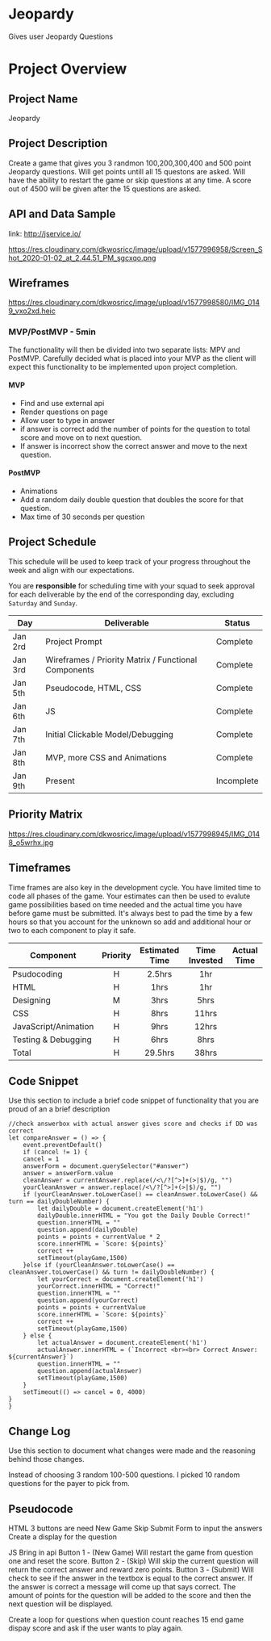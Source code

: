 # Jeopardy
Gives user Jeopardy Questions

# Project Overview

## Project Name

Jeopardy

## Project Description

Create a game that gives you 3 randmon 100,200,300,400 and 500 point Jeopardy questions. Will get points untill all 15 questons are asked. Will have the ability to restart the game or skip questions at any time. A score out of 4500 will be given after the 15 questions are asked. 

## API and Data Sample

link: http://jservice.io/

https://res.cloudinary.com/dkwosricc/image/upload/v1577996958/Screen_Shot_2020-01-02_at_2.44.51_PM_sgcxqo.png



## Wireframes

https://res.cloudinary.com/dkwosricc/image/upload/v1577998580/IMG_0149_vxo2xd.heic

### MVP/PostMVP - 5min

The functionality will then be divided into two separate lists: MPV and PostMVP.  Carefully decided what is placed into your MVP as the client will expect this functionality to be implemented upon project completion.  

#### MVP 

- Find and use external api 
- Render questions on page
- Allow user to type in answer
- if answer is correct add the number of points for the question to total score and move on to next question. 
- If answer is incorrect show the correct answer and move to the next question.

#### PostMVP 

- Animations
- Add a random daily double question that doubles the score for that question.
- Max time of 30 seconds per question


## Project Schedule

This schedule will be used to keep track of your progress throughout the week and align with our expectations.  

You are **responsible** for scheduling time with your squad to seek approval for each deliverable by the end of the corresponding day, excluding `Saturday` and `Sunday`.

|  Day | Deliverable | Status
|---|---| ---|
|Jan 2rd| Project Prompt | Complete
|Jan 3rd| Wireframes / Priority Matrix / Functional Components | Complete
|Jan 5th| Pseudocode, HTML, CSS | Complete
|Jan 6th| JS | Complete
|Jan 7th| Initial Clickable Model/Debugging  | Complete
|Jan 8th| MVP, more CSS and Animations| Complete
|Jan 9th| Present | Incomplete

## Priority Matrix

https://res.cloudinary.com/dkwosricc/image/upload/v1577998945/IMG_0148_o5wrhx.jpg

## Timeframes

Time frames are also key in the development cycle.  You have limited time to code all phases of the game.  Your estimates can then be used to evalute game possibilities based on time needed and the actual time you have before game must be submitted. It's always best to pad the time by a few hours so that you account for the unknown so add and additional hour or two to each component to play it safe.

| Component | Priority | Estimated Time | Time Invested | Actual Time |
| --- | :---: |  :---: | :---: | :---: |
| Psudocoding | H | 2.5hrs| 1hr |  |
| HTML | H | 1hrs| 1hr |  |
| Designing | M | 3hrs| 5hrs |  |
| CSS | H | 8hrs| 11hrs |  |
| JavaScript/Animation | H | 9hrs| 12hrs |  |
| Testing & Debugging | H | 6hrs| 8hrs |  |
| Total | H | 29.5hrs| 38hrs |  |


## Code Snippet

Use this section to include a brief code snippet of functionality that you are proud of an a brief description  

```
//check answerbox with actual answer gives score and checks if DD was correct
let compareAnswer = () => {
    event.preventDefault()
    if (cancel != 1) {
    cancel = 1
    answerForm = document.querySelector("#answer")
    answer = answerForm.value
    cleanAnswer = currentAnswer.replace(/<\/?[^>]+(>|$)/g, "")
    yourCleanAnswer = answer.replace(/<\/?[^>]+(>|$)/g, "")
    if (yourCleanAnswer.toLowerCase() == cleanAnswer.toLowerCase() && turn == dailyDoubleNumber) {
        let dailyDouble = document.createElement('h1')
        dailyDouble.innerHTML = "You got the Daily Double Correct!"
        question.innerHTML = ""
        question.append(dailyDouble)
        points = points + currentValue * 2
        score.innerHTML = `Score: ${points}`
        correct ++
        setTimeout(playGame,1500)
    }else if (yourCleanAnswer.toLowerCase() == cleanAnswer.toLowerCase() && turn != dailyDoubleNumber) {
        let yourCorrect = document.createElement('h1')
        yourCorrect.innerHTML = "Correct!"
        question.innerHTML = ""
        question.append(yourCorrect)
        points = points + currentValue
        score.innerHTML = `Score: ${points}`
        correct ++
        setTimeout(playGame,1500)
    } else {
        let actualAnswer = document.createElement('h1')
        actualAnswer.innerHTML = (`Incorrect <br><br> Correct Answer: ${currentAnswer}`)
        question.innerHTML = ""
        question.append(actualAnswer)
        setTimeout(playGame,1500)
    }
    setTimeout(() => cancel = 0, 4000)
}
}
```

## Change Log
 Use this section to document what changes were made and the reasoning behind those changes.  

Instead of choosing 3 random 100-500 questions. I picked 10 random questions for the payer to pick from.


## Pseudocode

HTML 3 buttons are need 
New Game
Skip
Submit
Form to input the answers
Create a display for the question

JS
Bring in api
Button 1 - (New Game) Will restart the game from question one and reset the score.
Button 2 - (Skip) Will skip the current question will return the correct answer and reward zero points.
Button 3 - (Submit) Will check to see if the answer in the textbox is equal to the correct answer. If the answer is correct a message will come up that says correct. The amount of points for the question will be added to the score and then the next question will be displayed.

Create a loop for questions when question count reaches 15 end game dispay score and ask if the user wants to play again.
